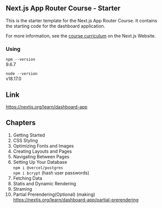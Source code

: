 ## Next.js App Router Course - Starter

This is the starter template for the Next.js App Router Course. It contains the starting code for the dashboard application.

For more information, see the [course curriculum](https://nextjs.org/learn) on the Next.js Website.


### Using

```npm --version```  
9.6.7


```node --version```  
v18.17.0


## Link

https://nextjs.org/learn/dashboard-app



## Chapters

1. Getting Started
2. CSS Styling
3. Optimizing Fonts and Images
4. Creating Layouts and Pages
5. Navigating Between Pages
6. Setting Up Your Database  
```npm i @vercel/postgres```  
```npm i bcrypt``` (hash user passwords)  
7. Fetching Data
8. Statis and Dynamic Rendering  
9. Straming  
10. Partial Prerendering(Optional) (making)
https://nextjs.org/learn/dashboard-app/partial-prerendering
